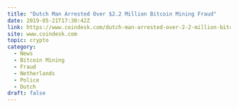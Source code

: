 ```yaml
---
title: "Dutch Man Arrested Over $2.2 Million Bitcoin Mining Fraud"
date: 2019-05-21T17:30:42Z
link: https://www.coindesk.com/dutch-man-arrested-over-2-2-million-bitcoin-mining-fraud?utm_medium=RSS&utm_source=hune
site: www.coindesk.com
topic: crypto
category:
  - News
  - Bitcoin Mining
  - Fraud
  - Netherlands
  - Police
  - Dutch
draft: false
---
```

